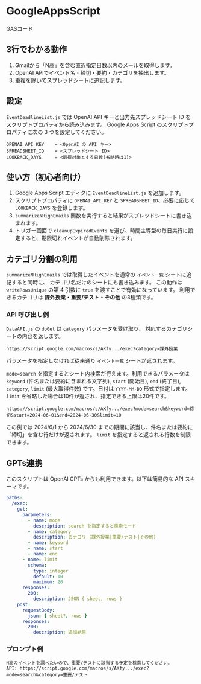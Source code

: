 # GoogleAppsScript
GASコード

## 3行でわかる動作
1. Gmailから「N高」を含む直近指定日数以内のメールを取得します。
2. OpenAI APIでイベント名・締切・要約・カテゴリを抽出します。
3. 重複を除いてスプレッドシートに追記します。

## 設定

`EventDeadlineList.js` では OpenAI API キーと出力先スプレッドシート ID をスクリプトプロパティから読み込みます。
Google Apps Script のスクリプトプロパティに次の 3 つを設定してください。

```
OPENAI_API_KEY    = <OpenAI の API キー>
SPREADSHEET_ID    = <スプレッドシート ID>
LOOKBACK_DAYS     = <取得対象とする日数(省略時は1)>
```

## 使い方（初心者向け）
1. Google Apps Script エディタに `EventDeadlineList.js` を追加します。
2. スクリプトプロパティに `OPENAI_API_KEY` と `SPREADSHEET_ID`、必要に応じて `LOOKBACK_DAYS` を登録します。
3. `summarizeNHighEmails` 関数を実行すると結果がスプレッドシートに書き込まれます。
4. トリガー画面で `cleanupExpiredEvents` を選び、時間主導型の毎日実行に設定すると、期限切れイベントが自動削除されます。

## カテゴリ分割の利用

`summarizeNHighEmails` では取得したイベントを通常の `イベント一覧` シートに追記すると同時に、
カテゴリ名だけのシートにも書き込みます。
この動作は `writeRowsUnique` の第 4 引数に `true` を渡すことで有効になっています。
利用できるカテゴリは **課外授業・重要/テスト・その他** の3種類です。

### API 呼び出し例

`DataAPI.js` の `doGet` は `category` パラメータを受け取り、
対応するカテゴリシートの内容を返します。

```
https://script.google.com/macros/s/AKfy.../exec?category=課外授業
```

パラメータを指定しなければ従来通り `イベント一覧` シートが返されます。

`mode=search` を指定するとシート内検索が行えます。利用できるパラメータは
`keyword` (件名または要約に含まれる文字列), `start` (開始日), `end`
(終了日), `category`, `limit` (最大取得件数) です。日付は `YYYY-MM-DD` 形式で指定します。`limit` を省略した場合は10件が返され、指定できる上限は20件です。

```
https://script.google.com/macros/s/AKfy.../exec?mode=search&keyword=締切&start=2024-06-01&end=2024-06-30&limit=10
```

この例では 2024/6/1 から 2024/6/30 までの期間に該当し、件名または要約に
「締切」を含む行だけが返されます。
`limit` を指定すると返される行数を制限できます。

## GPTs連携

このスクリプトは OpenAI GPTs からも利用できます。以下は簡易的な API スキーマです。

```yaml
paths:
  /exec:
    get:
      parameters:
        - name: mode
          description: search を指定すると検索モード
        - name: category
          description: カテゴリ (課外授業|重要/テスト|その他)
        - name: keyword
        - name: start
        - name: end
      - name: limit
        schema:
          type: integer
          default: 10
          maximum: 20
      responses:
        200:
          description: JSON { sheet, rows }
    post:
      requestBody:
        json: { sheet?, rows }
      responses:
        200:
          description: 追加結果
```

### プロンプト例

```
N高のイベントを調べたいので、重要/テストに該当する予定を検索してください。
API: https://script.google.com/macros/s/AKfy.../exec?mode=search&category=重要/テスト
```
